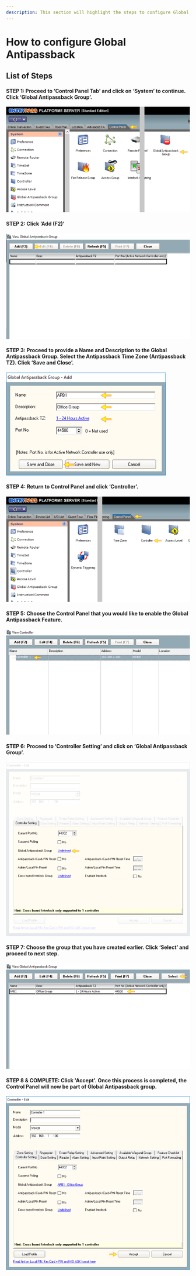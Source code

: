 ```yaml
---
description: This section will highlight the steps to configure Global Antipassback
---
```


# How to configure Global Antipassback

## List of Steps

#### STEP 1: Proceed to ‘Control Panel Tab’ and click on ‘System’ to continue. Click ‘Global Antipassback Group’.

![](../.gitbook/assets/untitled1%20%2811%29.png)



#### STEP 2: Click ‘Add \(F2\)’

![](../.gitbook/assets/untitled2%20%281%29.png)



#### STEP 3: Proceed to provide a Name and Description to the Global Antipassback Group. Select the Antipassback Time Zone \(Antipassback TZ\). Click ‘Save and Close’.

![](../.gitbook/assets/untitled3%20%2822%29.png)



#### STEP 4: Return to Control Panel and click ‘Controller’. 

![](../.gitbook/assets/untitled4%20%285%29.png)



#### STEP 5: Choose the Control Panel that you would like to enable the Global Antipassback Feature.

![](../.gitbook/assets/untitled5%20%288%29.png)



#### STEP 6: Proceed to ‘Controller Setting’ and click on ‘Global Antipassback Group’. 

![](../.gitbook/assets/untitled6%20%2813%29.png)



#### STEP 7: Choose the group that you have created earlier. Click ‘Select’ and proceed to next step.

![](../.gitbook/assets/untitled7%20%2811%29.png)



#### STEP 8 & COMPLETE: Click 'Accept'. Once this process is completed, the Control Panel will now be part of Global Antipassback group.

![](../.gitbook/assets/untitled8%20%2811%29.png)



